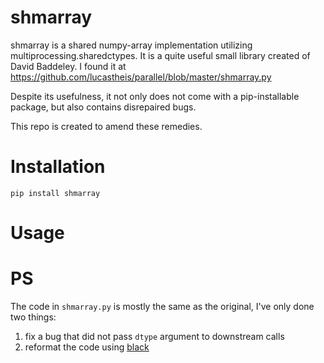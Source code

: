 # shmarray
shmarray is a shared numpy-array implementation utilizing
multiprocessing.sharedctypes.  It is a quite useful small library created of
David Baddeley. I found it at
https://github.com/lucastheis/parallel/blob/master/shmarray.py

Despite its usefulness, it not only does not come with a pip-installable
package, but also contains disrepaired bugs. 

This repo is created to amend these remedies. 

# Installation
```
pip install shmarray
```

# Usage


# PS
The code in `shmarray.py` is mostly the same as the original, I've only done two things:
1. fix a bug that did not pass `dtype` argument to downstream calls
2. reformat the code using [black](https://github.com/psf/black)

